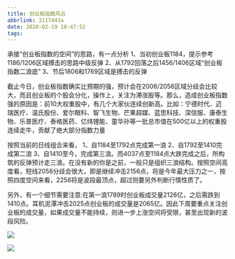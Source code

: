 ```yaml
---
title: 创业板指数风云
abbrlink: 3117d43a
date: 2020-02-19 18:47:52
tags:
---
```

承接“创业板指数的空间”的思路，有一点分析
1、当初创业板1184，提示参考1186/1206区域搏击的思路中级反弹
2、从1792回落之后1456/1406区域“创业板指数二浪底”
3、节后1806和1769区域是搏击的反弹

截止今日，创业板指数确实比预期的强，预计会在2006/2056区域分歧会比较大，而且创业板的个股会分化，操作上，关注为滞涨股等。那么，造成创业板指数强的原因是：前10大权重股中，有几个大家伙连续创新高。比如：宁德时代、迈瑞医疗、温氏股份、爱尔眼科、智飞生物、芒果超媒、蓝思科技、深信服、康泰生物、乐普医疗、泰格医药、亿纬锂能、童华孙等一批总市值在500亿以上的权重股连续走牛，贡献了绝大部分指数力量

按照当前的日线组合来看，
1、自1184至1792点完成第一浪
2、自1792至1410完成第二浪
3、自1410至今，完成第三浪。而4037点至1184点大跌完成之后，所构筑的反弹预计走三浪。在没有新的你是之前，一般只是组织三浪结构。按照空间高度看，短线2056分歧会很大，即是继续冲击2156点，将是今年最大压力之一，按照四度空间来看，2256将是波段最顶点，超过则要另外判断行情性质了。

另外，有一个细节需要注意:在第一浪1789时创业板成交量2126亿，之后需跌到1410点。耳机泥潭冲击2025点创业板的成交量是2065亿。因此下周要重点关注创业板的成交量，如果成交量不能持续，则进一步上涨空间将受限，甚至出现新的波段风险。

![](1.png)

![](2.png)